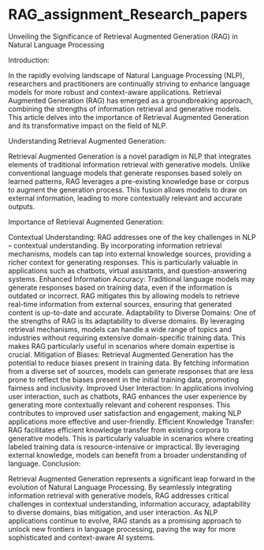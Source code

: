 # RAG_assignment_Research_papers

Unveiling the Significance of Retrieval Augmented Generation (RAG) in Natural Language Processing

Introduction:

In the rapidly evolving landscape of Natural Language Processing (NLP), researchers and practitioners are continually striving to enhance language models for more robust and context-aware applications. Retrieval Augmented Generation (RAG) has emerged as a groundbreaking approach, combining the strengths of information retrieval and generative models. This article delves into the importance of Retrieval Augmented Generation and its transformative impact on the field of NLP.

Understanding Retrieval Augmented Generation:

Retrieval Augmented Generation is a novel paradigm in NLP that integrates elements of traditional information retrieval with generative models. Unlike conventional language models that generate responses based solely on learned patterns, RAG leverages a pre-existing knowledge base or corpus to augment the generation process. This fusion allows models to draw on external information, leading to more contextually relevant and accurate outputs.

Importance of Retrieval Augmented Generation:

Contextual Understanding:
RAG addresses one of the key challenges in NLP – contextual understanding. By incorporating information retrieval mechanisms, models can tap into external knowledge sources, providing a richer context for generating responses. This is particularly valuable in applications such as chatbots, virtual assistants, and question-answering systems.
Enhanced Information Accuracy:
Traditional language models may generate responses based on training data, even if the information is outdated or incorrect. RAG mitigates this by allowing models to retrieve real-time information from external sources, ensuring that generated content is up-to-date and accurate.
Adaptability to Diverse Domains:
One of the strengths of RAG is its adaptability to diverse domains. By leveraging retrieval mechanisms, models can handle a wide range of topics and industries without requiring extensive domain-specific training data. This makes RAG particularly useful in scenarios where domain expertise is crucial.
Mitigation of Biases:
Retrieval Augmented Generation has the potential to reduce biases present in training data. By fetching information from a diverse set of sources, models can generate responses that are less prone to reflect the biases present in the initial training data, promoting fairness and inclusivity.
Improved User Interaction:
In applications involving user interaction, such as chatbots, RAG enhances the user experience by generating more contextually relevant and coherent responses. This contributes to improved user satisfaction and engagement, making NLP applications more effective and user-friendly.
Efficient Knowledge Transfer:
RAG facilitates efficient knowledge transfer from existing corpora to generative models. This is particularly valuable in scenarios where creating labeled training data is resource-intensive or impractical. By leveraging external knowledge, models can benefit from a broader understanding of language.
Conclusion:

Retrieval Augmented Generation represents a significant leap forward in the evolution of Natural Language Processing. By seamlessly integrating information retrieval with generative models, RAG addresses critical challenges in contextual understanding, information accuracy, adaptability to diverse domains, bias mitigation, and user interaction. As NLP applications continue to evolve, RAG stands as a promising approach to unlock new frontiers in language processing, paving the way for more sophisticated and context-aware AI systems.
